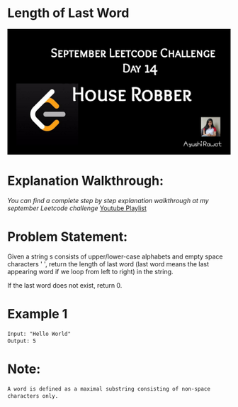 Length of Last Word
==========================

![alt text](https://github.com/ayushi7rawat/LeetCode/blob/master/September%20Leetcode%20Challenge/D14%20House%20Robbers/cover.jpg)

Explanation Walkthrough:
==========================
*You can find a complete step by step explanation walkthrough at my september Leetcode challenge* [Youtube Playlist](https://www.youtube.com/playlist?list=PLjaO05BrsbIP4_rYhYjB95q-IpxoIXmlm)

Problem Statement:
==========================
Given a string s consists of upper/lower-case alphabets and empty space characters ' ', return the length of last word (last word means the last appearing word if we loop from left to right) in the string.

If the last word does not exist, return 0.

Example 1
==========================
```
Input: "Hello World"
Output: 5
```

Note: 
==========================
```
A word is defined as a maximal substring consisting of non-space characters only.
```